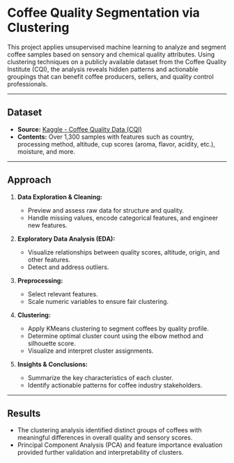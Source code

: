 # Coffee Quality Segmentation via Clustering

This project applies unsupervised machine learning to analyze and segment coffee samples based on sensory and chemical quality attributes. Using clustering techniques on a publicly available dataset from the Coffee Quality Institute (CQI), the analysis reveals hidden patterns and actionable groupings that can benefit coffee producers, sellers, and quality control professionals.

---

## Dataset

- **Source:** [Kaggle - Coffee Quality Data (CQI)](https://www.kaggle.com/datasets/fatihb/coffee-quality-data-cqi)
- **Contents:** Over 1,300 samples with features such as country, processing method, altitude, cup scores (aroma, flavor, acidity, etc.), moisture, and more.

---

## Approach

1. **Data Exploration & Cleaning:**  
   - Preview and assess raw data for structure and quality.
   - Handle missing values, encode categorical features, and engineer new features.

2. **Exploratory Data Analysis (EDA):**  
   - Visualize relationships between quality scores, altitude, origin, and other features.
   - Detect and address outliers.

3. **Preprocessing:**  
   - Select relevant features.
   - Scale numeric variables to ensure fair clustering.

4. **Clustering:**  
   - Apply KMeans clustering to segment coffees by quality profile.
   - Determine optimal cluster count using the elbow method and silhouette score.
   - Visualize and interpret cluster assignments.

5. **Insights & Conclusions:**  
   - Summarize the key characteristics of each cluster.
   - Identify actionable patterns for coffee industry stakeholders.

---

## Results

- The clustering analysis identified distinct groups of coffees with meaningful differences in overall quality and sensory scores.
- Principal Component Analysis (PCA) and feature importance evaluation provided further validation and interpretability of clusters.
